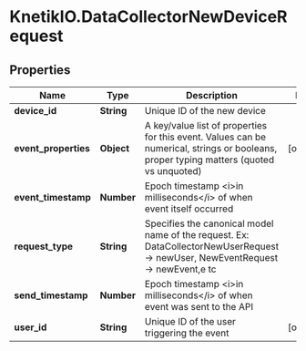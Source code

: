 # KnetikIO.DataCollectorNewDeviceRequest

## Properties
Name | Type | Description | Notes
------------ | ------------- | ------------- | -------------
**device_id** | **String** | Unique ID of the new device | 
**event_properties** | **Object** | A key/value list of properties for this event. Values can be numerical, strings or booleans, proper typing matters (quoted vs unquoted) | [optional] 
**event_timestamp** | **Number** | Epoch timestamp &lt;i&gt;in milliseconds&lt;/i&gt; of when event itself occurred | 
**request_type** | **String** | Specifies the canonical model name of the request. Ex: DataCollectorNewUserRequest -&gt; newUser, NewEventRequest -&gt; newEvent,e tc | 
**send_timestamp** | **Number** | Epoch timestamp &lt;i&gt;in milliseconds&lt;/i&gt; of when event was sent to the API | 
**user_id** | **String** | Unique ID of the user triggering the event | [optional] 


